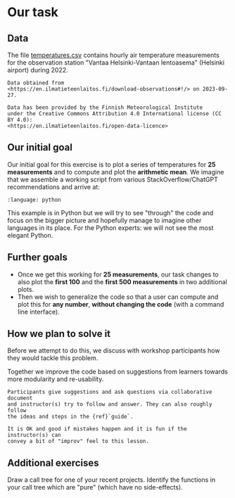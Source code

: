 # Our task


## Data

The file [temperatures.csv](https://github.com/coderefinery/modular-type-along/blob/main/data/temperatures.csv)
contains hourly air temperature measurements for the observation station
"Vantaa Helsinki-Vantaan lentoasema" (Helsinki airport) during 2022.

```{admonition} Origin of the data
Data obtained from
<https://en.ilmatieteenlaitos.fi/download-observations#!/> on 2023-09-27.

Data has been provided by the Finnish Meteorological Institute
under the Creative Commons Attribution 4.0 International license (CC BY 4.0):
<https://en.ilmatieteenlaitos.fi/open-data-licence>
```


## Our initial goal

Our initial goal for this exercise is to plot a series of temperatures
for **25 measurements** and to compute and plot the **arithmetic mean**. We
imagine that we assemble a working script from various StackOverflow/ChatGPT
recommendations and arrive at:

```{literalinclude} code/initial-version.py
:language: python
```

This example is in Python but we will try to see "through" the code and
focus on the bigger picture and hopefully manage to imagine other
languages in its place. For the Python experts: we will not see the most
elegant Python.


## Further goals

- Once we get this working for **25 measurements**, our task changes to also
  plot the **first 100** and the **first 500 measurements** in two additional
  plots.
- Then we wish to generalize the code so that a user can compute and plot this
  for **any number**, **without changing the code** (with a command line interface).


## How we plan to solve it

Before we attempt to do this, we discuss with workshop participants how
they would tackle this problem.

Together we improve the code based on suggestions from learners towards
more modularity and re-usability.

```{instructor-note}
Participants give suggestions and ask questions via collaborative document
and instructor(s) try to follow and answer. They can also roughly follow
the ideas and steps in the {ref}`guide`.

It is OK and good if mistakes happen and it is fun if the instructor(s) can
convey a bit of "improv" feel to this lesson.
```


## Additional exercises

Draw a call tree for one of your recent projects. Identify the
functions in your call tree which are "pure" (which have no side-effects).
